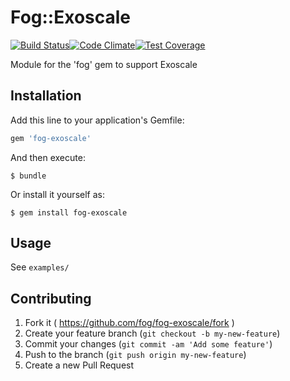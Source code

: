 # Fog::Exoscale

[![Build Status](https://travis-ci.org/fog/fog-exoscale.svg?branch=master)](https://travis-ci.org/fog/fog-exoscale)[![Code Climate](https://codeclimate.com/github/fog/fog-exoscale/badges/gpa.svg)](https://codeclimate.com/github/fog/fog-exoscale)[![Test Coverage](https://codeclimate.com/github/fog/fog-exoscale/badges/coverage.svg)](https://codeclimate.com/github/fog/fog-exoscale)

Module for the 'fog' gem to support Exoscale

## Installation

Add this line to your application's Gemfile:

```ruby
gem 'fog-exoscale'
```

And then execute:

    $ bundle

Or install it yourself as:

    $ gem install fog-exoscale

## Usage

See `examples/`

## Contributing

1. Fork it ( https://github.com/fog/fog-exoscale/fork )
2. Create your feature branch (`git checkout -b my-new-feature`)
3. Commit your changes (`git commit -am 'Add some feature'`)
4. Push to the branch (`git push origin my-new-feature`)
5. Create a new Pull Request
